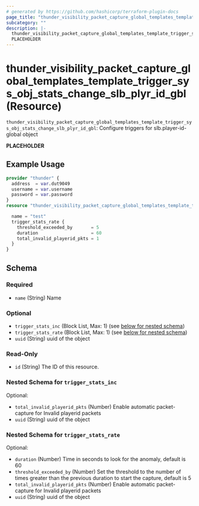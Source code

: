 ```yaml
---
# generated by https://github.com/hashicorp/terraform-plugin-docs
page_title: "thunder_visibility_packet_capture_global_templates_template_trigger_sys_obj_stats_change_slb_plyr_id_gbl Resource - terraform-provider-thunder"
subcategory: ""
description: |-
  thunder_visibility_packet_capture_global_templates_template_trigger_sys_obj_stats_change_slb_plyr_id_gbl: Configure triggers for slb.player-id-global object
  PLACEHOLDER
---
```


# thunder_visibility_packet_capture_global_templates_template_trigger_sys_obj_stats_change_slb_plyr_id_gbl (Resource)

`thunder_visibility_packet_capture_global_templates_template_trigger_sys_obj_stats_change_slb_plyr_id_gbl`: Configure triggers for slb.player-id-global object

__PLACEHOLDER__

## Example Usage

```terraform
provider "thunder" {
  address  = var.dut9049
  username = var.username
  password = var.password
}
resource "thunder_visibility_packet_capture_global_templates_template_trigger_sys_obj_stats_change_slb_plyr_id_gbl" "thunder_visibility_packet_capture_global_templates_template_trigger_sys_obj_stats_change_slb_plyr_id_gbl" {

  name = "test"
  trigger_stats_rate {
    threshold_exceeded_by       = 5
    duration                    = 60
    total_invalid_playerid_pkts = 1
  }
}
```

<!-- schema generated by tfplugindocs -->
## Schema

### Required

- `name` (String) Name

### Optional

- `trigger_stats_inc` (Block List, Max: 1) (see [below for nested schema](#nestedblock--trigger_stats_inc))
- `trigger_stats_rate` (Block List, Max: 1) (see [below for nested schema](#nestedblock--trigger_stats_rate))
- `uuid` (String) uuid of the object

### Read-Only

- `id` (String) The ID of this resource.

<a id="nestedblock--trigger_stats_inc"></a>
### Nested Schema for `trigger_stats_inc`

Optional:

- `total_invalid_playerid_pkts` (Number) Enable automatic packet-capture for Invalid playerid packets
- `uuid` (String) uuid of the object


<a id="nestedblock--trigger_stats_rate"></a>
### Nested Schema for `trigger_stats_rate`

Optional:

- `duration` (Number) Time in seconds to look for the anomaly, default is 60
- `threshold_exceeded_by` (Number) Set the threshold to the number of times greater than the previous duration to start the capture, default is 5
- `total_invalid_playerid_pkts` (Number) Enable automatic packet-capture for Invalid playerid packets
- `uuid` (String) uuid of the object


